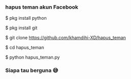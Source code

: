 ### hapus teman akun Facebook
$ pkg install python

$ pkg install git

$ git clone https://github.com/khamdihi-XD/hapus_teman

$ cd hapus_teman

$ python hapus_teman.py

### Siapa tau berguna 😅
